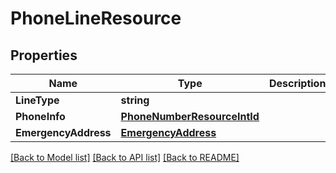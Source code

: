 # PhoneLineResource

## Properties
Name | Type | Description | Notes
------------ | ------------- | ------------- | -------------
**LineType** | **string** |  | [optional] 
**PhoneInfo** | [**PhoneNumberResourceIntId**](PhoneNumberResourceIntId.md) |  | [optional] 
**EmergencyAddress** | [**EmergencyAddress**](EmergencyAddress.md) |  | [optional] 

[[Back to Model list]](../README.md#documentation-for-models) [[Back to API list]](../README.md#documentation-for-api-endpoints) [[Back to README]](../README.md)


